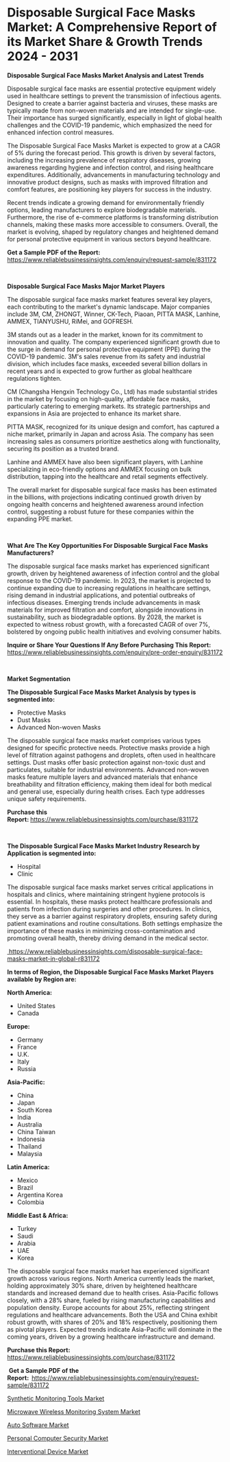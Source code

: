 <p><h1>Disposable Surgical Face Masks Market: A Comprehensive Report of its Market Share & Growth Trends 2024 - 2031</h1></p><p><strong>Disposable Surgical Face Masks Market Analysis and Latest Trends</strong></p>
<p><p>Disposable surgical face masks are essential protective equipment widely used in healthcare settings to prevent the transmission of infectious agents. Designed to create a barrier against bacteria and viruses, these masks are typically made from non-woven materials and are intended for single-use. Their importance has surged significantly, especially in light of global health challenges and the COVID-19 pandemic, which emphasized the need for enhanced infection control measures.</p><p>The Disposable Surgical Face Masks Market is expected to grow at a CAGR of 5% during the forecast period. This growth is driven by several factors, including the increasing prevalence of respiratory diseases, growing awareness regarding hygiene and infection control, and rising healthcare expenditures. Additionally, advancements in manufacturing technology and innovative product designs, such as masks with improved filtration and comfort features, are positioning key players for success in the industry.</p><p>Recent trends indicate a growing demand for environmentally friendly options, leading manufacturers to explore biodegradable materials. Furthermore, the rise of e-commerce platforms is transforming distribution channels, making these masks more accessible to consumers. Overall, the market is evolving, shaped by regulatory changes and heightened demand for personal protective equipment in various sectors beyond healthcare.</p></p>
<p><strong>Get a Sample PDF of the Report:&nbsp;</strong> <a href="https://www.reliablebusinessinsights.com/enquiry/request-sample/831172?utm_campaign=1113&utm_medium=2&utm_source=Github&utm_content=ia&utm_term=18122024&utm_id=disposable-surgical-face-masks">https://www.reliablebusinessinsights.com/enquiry/request-sample/831172</a></p>
<p>&nbsp;</p>
<p><strong>Disposable Surgical Face Masks Major Market Players</strong></p>
<p><p>The disposable surgical face masks market features several key players, each contributing to the market's dynamic landscape. Major companies include 3M, CM, ZHONGT, Winner, CK-Tech, Piaoan, PITTA MASK, Lanhine, AMMEX, TIANYUSHU, RiMei, and GOFRESH. </p><p>3M stands out as a leader in the market, known for its commitment to innovation and quality. The company experienced significant growth due to the surge in demand for personal protective equipment (PPE) during the COVID-19 pandemic. 3M's sales revenue from its safety and industrial division, which includes face masks, exceeded several billion dollars in recent years and is expected to grow further as global healthcare regulations tighten.</p><p>CM (Changsha Hengxin Technology Co., Ltd) has made substantial strides in the market by focusing on high-quality, affordable face masks, particularly catering to emerging markets. Its strategic partnerships and expansions in Asia are projected to enhance its market share.</p><p>PITTA MASK, recognized for its unique design and comfort, has captured a niche market, primarily in Japan and across Asia. The company has seen increasing sales as consumers prioritize aesthetics along with functionality, securing its position as a trusted brand.</p><p>Lanhine and AMMEX have also been significant players, with Lanhine specializing in eco-friendly options and AMMEX focusing on bulk distribution, tapping into the healthcare and retail segments effectively. </p><p>The overall market for disposable surgical face masks has been estimated in the billions, with projections indicating continued growth driven by ongoing health concerns and heightened awareness around infection control, suggesting a robust future for these companies within the expanding PPE market.</p></p>
<p>&nbsp;</p>
<p><strong>What Are The Key Opportunities For Disposable Surgical Face Masks Manufacturers?</strong></p>
<p><p>The disposable surgical face masks market has experienced significant growth, driven by heightened awareness of infection control and the global response to the COVID-19 pandemic. In 2023, the market is projected to continue expanding due to increasing regulations in healthcare settings, rising demand in industrial applications, and potential outbreaks of infectious diseases. Emerging trends include advancements in mask materials for improved filtration and comfort, alongside innovations in sustainability, such as biodegradable options. By 2028, the market is expected to witness robust growth, with a forecasted CAGR of over 7%, bolstered by ongoing public health initiatives and evolving consumer habits.</p></p>
<p><strong>Inquire or Share Your Questions If Any Before Purchasing This Report:</strong> <a href="https://www.reliablebusinessinsights.com/enquiry/pre-order-enquiry/831172?utm_campaign=1113&utm_medium=2&utm_source=Github&utm_content=ia&utm_term=18122024&utm_id=disposable-surgical-face-masks">https://www.reliablebusinessinsights.com/enquiry/pre-order-enquiry/831172</a></p>
<p>&nbsp;</p>
<p><strong>Market Segmentation</strong></p>
<p><strong>The Disposable Surgical Face Masks Market Analysis by types is segmented into:</strong></p>
<p><ul><li>Protective Masks</li><li>Dust Masks</li><li>Advanced Non-woven Masks</li></ul></p>
<p><p>The disposable surgical face masks market comprises various types designed for specific protective needs. Protective masks provide a high level of filtration against pathogens and droplets, often used in healthcare settings. Dust masks offer basic protection against non-toxic dust and particulates, suitable for industrial environments. Advanced non-woven masks feature multiple layers and advanced materials that enhance breathability and filtration efficiency, making them ideal for both medical and general use, especially during health crises. Each type addresses unique safety requirements.</p></p>
<p><strong>Purchase this Report:&nbsp;</strong><a href="https://www.reliablebusinessinsights.com/purchase/831172?utm_campaign=1113&utm_medium=2&utm_source=Github&utm_content=ia&utm_term=18122024&utm_id=disposable-surgical-face-masks">https://www.reliablebusinessinsights.com/purchase/831172</a></p>
<p>&nbsp;</p>
<p><strong>The Disposable Surgical Face Masks Market Industry Research by Application is segmented into:</strong></p>
<p><ul><li>Hospital</li><li>Clinic</li></ul></p>
<p><p>The disposable surgical face masks market serves critical applications in hospitals and clinics, where maintaining stringent hygiene protocols is essential. In hospitals, these masks protect healthcare professionals and patients from infection during surgeries and other procedures. In clinics, they serve as a barrier against respiratory droplets, ensuring safety during patient examinations and routine consultations. Both settings emphasize the importance of these masks in minimizing cross-contamination and promoting overall health, thereby driving demand in the medical sector.</p></p>
<p><a href="https://www.reliablebusinessinsights.com/disposable-surgical-face-masks-market-in-global-r831172?utm_campaign=1113&utm_medium=2&utm_source=Github&utm_content=ia&utm_term=18122024&utm_id=disposable-surgical-face-masks">&nbsp;https://www.reliablebusinessinsights.com/disposable-surgical-face-masks-market-in-global-r831172</a></p>
<p><strong>In terms of Region, the Disposable Surgical Face Masks Market Players available by Region are:</strong></p>
<p>
    <p> <strong> North America: </strong>
        <ul>
            <li>United States</li>
            <li>Canada</li>
        </ul>
        </p> 
    <p> <strong> Europe: </strong>
        <ul>
            <li>Germany</li>
            <li>France</li>
            <li>U.K.</li>
            <li>Italy</li>
            <li>Russia</li>
        </ul>
        </p> 
    <p> <strong> Asia-Pacific: </strong>
        <ul>
            <li>China</li>
            <li>Japan</li>
            <li>South Korea</li>
            <li>India</li>
            <li>Australia</li>
            <li>China Taiwan</li>
            <li>Indonesia</li>
            <li>Thailand</li>
            <li>Malaysia</li>
        </ul>
        </p> 
    <p> <strong> Latin America: </strong>
        <ul>
            <li>Mexico</li>
            <li>Brazil</li>
            <li>Argentina Korea</li>
            <li>Colombia</li>
        </ul>
        </p> 
    <p> <strong> Middle East & Africa: </strong>
        <ul>
            <li>Turkey</li>
            <li>Saudi</li>
            <li>Arabia</li>
            <li>UAE</li>
            <li>Korea</li>
        </ul>
    </p>
    </p>
<p><p>The disposable surgical face masks market has experienced significant growth across various regions. North America currently leads the market, holding approximately 30% share, driven by heightened healthcare standards and increased demand due to health crises. Asia-Pacific follows closely, with a 28% share, fueled by rising manufacturing capabilities and population density. Europe accounts for about 25%, reflecting stringent regulations and healthcare advancements. Both the USA and China exhibit robust growth, with shares of 20% and 18% respectively, positioning them as pivotal players. Expected trends indicate Asia-Pacific will dominate in the coming years, driven by a growing healthcare infrastructure and demand.</p></p>
<p><strong>Purchase this Report: </strong><a href="https://www.reliablebusinessinsights.com/purchase/831172?utm_campaign=1113&utm_medium=2&utm_source=Github&utm_content=ia&utm_term=18122024&utm_id=disposable-surgical-face-masks">https://www.reliablebusinessinsights.com/purchase/831172</a></p>
<p>&nbsp;<strong>Get a Sample PDF of the Report:&nbsp;&nbsp;</strong><a href="https://www.reliablebusinessinsights.com/enquiry/request-sample/831172?utm_campaign=1113&utm_medium=2&utm_source=Github&utm_content=ia&utm_term=18122024&utm_id=disposable-surgical-face-masks">https://www.reliablebusinessinsights.com/enquiry/request-sample/831172</a></p>
<p><strong></strong></p>
<p><p><a href="https://www.linkedin.com/pulse/future-synthetic-monitoring-tools-market-key-growth-drivers-3jzxe?utm_campaign=1113&utm_medium=2&utm_source=Github&utm_content=ia&utm_term=18122024&utm_id=disposable-surgical-face-masks">Synthetic Monitoring Tools Market</a></p><p><a href="https://github.com/seanmcma708/Market-Research-Report-List-1/blob/main/microwave-wireless-monitoring-system-market.md?utm_campaign=1113&utm_medium=2&utm_source=Github&utm_content=ia&utm_term=18122024&utm_id=disposable-surgical-face-masks">Microwave Wireless Monitoring System Market</a></p><p><a href="https://www.linkedin.com/pulse/essential-overview-auto-software-market-projected-84-cagr-jybxe?utm_campaign=1113&utm_medium=2&utm_source=Github&utm_content=ia&utm_term=18122024&utm_id=disposable-surgical-face-masks">Auto Software Market</a></p><p><a href="https://www.linkedin.com/pulse/personal-computer-security-market-insights-provide-historical-r7gse?utm_campaign=1113&utm_medium=2&utm_source=Github&utm_content=ia&utm_term=18122024&utm_id=disposable-surgical-face-masks">Personal Computer Security Market</a></p><p><a href="https://www.linkedin.com/pulse/key-trends-fueling-interventional-device-market-growth-gjqre?utm_campaign=1113&utm_medium=2&utm_source=Github&utm_content=ia&utm_term=18122024&utm_id=disposable-surgical-face-masks">Interventional Device Market</a></p></p>
